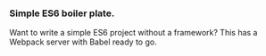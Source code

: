 ### Simple ES6 boiler plate.

Want to write a simple ES6 project without a framework? This has a Webpack server with Babel ready to go.
